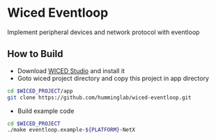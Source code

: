 # Wiced Eventloop

Implement peripheral devices and network protocol with eventloop


## How to Build 

* Download [WICED Studio](http://www.cypress.com/products/wiced-software) and install it
* Goto wiced project directory and copy this project in app directory 
```sh
cd $WICED_PROJECT/app
git clone https://github.com/humminglab/wiced-eventloop.git
```
* Build example code 
```sh
cd $WICED_PROJECT
./make eventloop.example-${PLATFORM}-NetX


